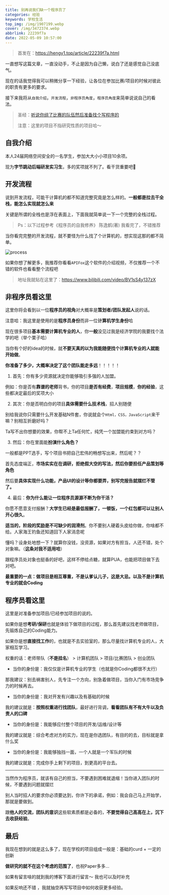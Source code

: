 ```yaml
---
title: 别再说我们缺一个程序员了
categories: 经验
keywords: 学校生活
top_img: /img/1907199.webp
cover: /img/3472374.webp
abbrlink: 22239f7a
date: 2022-05-09 10:57:00
---
```


> 首发在：https://hengy1.top/article/22239f7a.html

一直想写这篇文章，一直没动手，不止是因为自己懒，说白了还是感觉自己没底气。

现在的话我觉得我可以稍微分享一下经验，让各位在参加比赛/项目的时候对彼此的职责有更多的要求。

接下来我将从`自我介绍`，`开发流程`，`非程序员角度`，`程序员角度`来简单说说自己的看法。

> 圣经：[听说你组了比赛的队伍然后准备找个写程序的](https://mp.weixin.qq.com/s/42zjXQc70o84HJlcVwV9xQ)
>
> 注意：这里的项目不指研究性质的项目哈～

##  自我介绍

本人24届网络空间安全的一名学生，参加大大小小项目10余项。

现为**字节跳动后端研发实习生**，多的奖项就不列了。看干货重要吧🤔

##  开发流程

说到开发流程，可能干计算机的都不知道完整究竟是怎么样的。**一般都是拉去干全栈，能怎么实现就怎么来**

关键是所谓的全栈也是浮在表面上，下面我就简单说一下一个完整的全栈过程。

> Ps：以下过程参考《程序员的自我修养》 陈逸鹤(著)   我看完了，不错推荐

当你看完完整的开发流程，就不要怪为什么找了个计算机的，想实现这那的都不简单。

![process](https://pic.hengy1.top/typora/202205091047131.png)

如果你想了解更多，我推荐你看看`APIFox`这个软件的介绍视频，不仅推荐一个不错的软件也看看整个流程吧

> 地址我就贴在这里了：https://www.bilibili.com/video/BV1sS4y137zX

##  非程序员看这里

这里你将会看到以一位**程序员的视角**对大概率是**策划者/团队发起人**说的话。

注意哈：我这里是使用的是**程序员身份**而非一位**计算机学生身份**哈

现在很多项目**基本需要计算机专业的人**，你**一般**没见过我是经济学院的我要找个法学的吧（举个栗子哈）

当你有个好的idea的时候，就**不要天真的以为我能随便找个计算机专业的人就能开始做**。

**你准备了多少，大概率决定了这个团队能走多远**！！！！！

1. 首先：你有多少资源就决定你能够吸引多强的人加盟。

例如：你是否有**靠谱的老师**背书，你的项目**是否有经费**，**项目规模**，**你的经验**，这些都决定最后的奖项大小

2. 其次：你是否明白你的项目**具体需要什么技术栈**，招人别随便

别给我说你只需要什么开发基础N件套，你说就会个`Html，CSS，JavaScript`来干嘛？别相互折磨好吗？

Ta写不出你想要的效果，你帮不上Ta任何忙，纯凭一个加盟能约束到对方吗？

3. 然后：你在里面能**扮演什么角色？**

一般都是PPT选手，写个项目书把自己宏伟的畅想写出来，然后呢？？

首先态度端正，**市场实实在在调研，拒绝假大空的写法，然后你要担任产品策划等角色**

然后要**具体实现什么功能，产品UI的设计等你都要弄，别写完报告就摆烂不管了。**

4. 最后：**你为什么能让一位程序员源源不断为你干活？**

你愿不愿意支付报酬？**大学生已经是最低报酬了，一顿饭，一个红包都可以让别人开心很久**。

**适当的，阶段的奖励是不可缺少的润滑剂**。你不要别人硬着头皮给你做，你啥都不给。人家海王钓鱼还知道回下人家消息呢

懂吗？设身处地想一下？就算你没钱，没资源，如果对方有担当，人还不错，处个对象嘛。（**这条对我不适用哈**）

跟程序员处对象也挺香的好吧，这样不停给点糖，就算PUA，也能把项目做下去对吧。

**最重要的一点：做项目是相互尊重，不是认爹认儿子，这是大忌。以及不是计算机专业的就会Coding**

##  程序员看这里

这里是对准备参加项目/已经参加项目的说的。

如果你是想**考研/保研**也就是体验下做项目的过程，那么首先建议找老师做项目，先锻炼自己的Coding能力。

如果你是想**直接找工作**的，也就是不去实验室的，那么尽量找计算机专业的人，大家相互学习。

权重的话：老师带队（**不是挂名**） > 计算机团队 > 项目/比赛团队 > 创业团队

- 当你的身份是：我仅仅是计算机专业的学生（也就是你Coding都很不太行）

那我建议：别去祸害别人，先专注一个方向，别急着做项目，当你入门有市场竞争力的时候再去。

- 当你的身份是：我对开发有兴趣以及有基础的时候

我的建议就是：**按照权重进行找团队**，最好进行背调，**看看团队有不有大牛以及负责人的口碑**

- 当你的身份是：我能够应付整个项目的开发/运维/设计等

我的建议就是：综合考虑对方的实力，现在是你选团队，有目的的去，目标就是拿什么奖

- 当你的身份是：我能够独挡一面，一个人就是一个军队的时候

我的建议就是：完成你手上剩下的项目，到更高的平台去。

----

当然作为程序员，就该有自己的担当，不要遇到困难就退缩！当你进入团队的时候，不要遇到问题就摆烂

别人当时招人的要求你必须要达到，你许下的承诺，例如：我会自己马上开始学，那就是要做到。

跟**他人的交流，团队的意识**这些软素质都是必备的，**不要觉得自己高高在上，沉下去收获经验**。

##  最后

我现在想到的就是这么多了，现在学校的项目组成一般是：基础的curd + 一定的创新

**做研究的就不在这个考虑的范围了**，也祝Paper多多...

如果有留言啥的就到我的博客下面进行留言～ 我也可以及时补充

如果反响还不错 ，我就抽空再写写项目中如何收获更多经验。